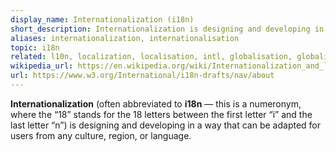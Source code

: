 ```yaml
---
display_name: Internationalization (i18n)
short_description: Internationalization is designing and developing in a way that can be adapted for users from any culture, region, or language.
aliases: internationalization, internationalisation
topic: i18n
related: l10n, localization, localisation, intl, globalisation, globalization, translation, translate, g11n
wikipedia_url: https://en.wikipedia.org/wiki/Internationalization_and_localization
url: https://www.w3.org/International/i18n-drafts/nav/about
---
```

**Internationalization** (often abbreviated to **i18n** — this is a numeronym, where the “18” stands for the 18 letters between the first letter “i” and the last letter “n”) is designing and developing in a way that can be adapted for users from any culture, region, or language.
